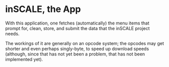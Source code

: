 inSCALE, the App
================
With this application, one fetches (automatically) the menu items that prompt for, clean, store, and submit the data that the inSCALE project needs.

The workings of it are generally on an opcode system; the opcodes may get shorter and even perhaps singly-byte, to speed up download speeds (although, since that has not yet been a problem, that has not been implemented yet).
